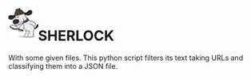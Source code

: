 <img align="left" height="60" src="sherlock.png" alt="sherlock">

# SHERLOCK

With some given files. This python script filters its text taking URLs and classifying them into a JSON file.


